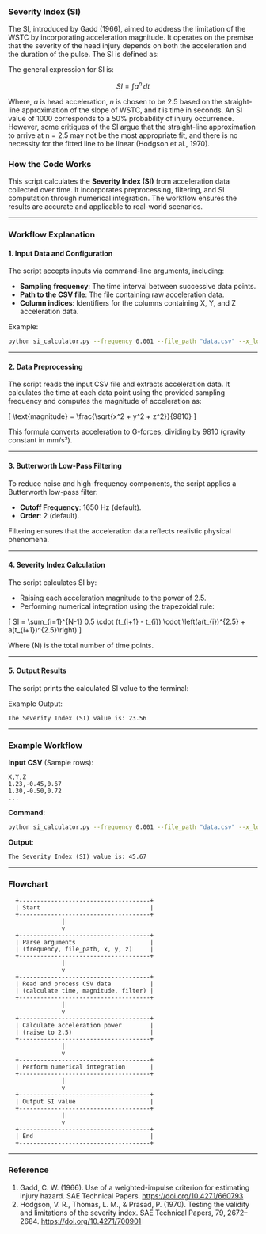 ### Severity Index (SI)

The SI, introduced by Gadd (1966), aimed to address the limitation of the WSTC by incorporating acceleration magnitude. It operates on the premise that the severity of the head injury depends on both the acceleration and the duration of the pulse. The SI is defined as:

The general expression for SI is:

$$ SI =\int_{}^{}a^n \, dt $$

Where, $a$ is head acceleration, $n$ is chosen to be 2.5 based on the straight-line approximation of the slope of WSTC, and $t$ is time in seconds. An SI value of 1000 corresponds to a 50% probability of injury occurrence. However, some critiques of the SI argue that the straight-line approximation to arrive at n = 2.5 may not be the most appropriate fit, and there is no necessity for the fitted line to be linear (Hodgson et al., 1970).

### How the Code Works

This script calculates the **Severity Index (SI)** from acceleration data collected over time. It incorporates preprocessing, filtering, and SI computation through numerical integration. The workflow ensures the results are accurate and applicable to real-world scenarios.

---

### Workflow Explanation

#### 1. Input Data and Configuration
The script accepts inputs via command-line arguments, including:
- **Sampling frequency**: The time interval between successive data points.
- **Path to the CSV file**: The file containing raw acceleration data.
- **Column indices**: Identifiers for the columns containing X, Y, and Z acceleration data.

Example:
```bash
python si_calculator.py --frequency 0.001 --file_path "data.csv" --x_location 2 --y_location 3 --z_location 4
```

---

#### 2. Data Preprocessing
The script reads the input CSV file and extracts acceleration data. It calculates the time at each data point using the provided sampling frequency and computes the magnitude of acceleration as:

\[
\text{magnitude} = \frac{\sqrt{x^2 + y^2 + z^2}}{9810}
\]

This formula converts acceleration to G-forces, dividing by 9810 (gravity constant in mm/s²).

---

#### 3. Butterworth Low-Pass Filtering
To reduce noise and high-frequency components, the script applies a Butterworth low-pass filter:
- **Cutoff Frequency**: 1650 Hz (default).
- **Order**: 2 (default).

Filtering ensures that the acceleration data reflects realistic physical phenomena.

---

#### 4. Severity Index Calculation
The script calculates SI by:
- Raising each acceleration magnitude to the power of 2.5.
- Performing numerical integration using the trapezoidal rule:

\[
SI = \sum_{i=1}^{N-1} 0.5 \cdot (t_{i+1} - t_{i}) \cdot \left(a(t_{i})^{2.5} + a(t_{i+1})^{2.5}\right)
\]

Where \(N\) is the total number of time points.

---

#### 5. Output Results
The script prints the calculated SI value to the terminal:

Example Output:
```
The Severity Index (SI) value is: 23.56
```

---

### Example Workflow

**Input CSV** (Sample rows):
```csv
X,Y,Z
1.23,-0.45,0.67
1.30,-0.50,0.72
...
```

**Command**:
```bash
python si_calculator.py --frequency 0.001 --file_path "data.csv" --x_location 1 --y_location 2 --z_location 3
```

**Output**:
```
The Severity Index (SI) value is: 45.67
```

---

### Flowchart
```plaintext
  +-------------------------------------+
  | Start                               |
  +-------------------------------------+
               |
               v
  +-------------------------------------+
  | Parse arguments                     |
  | (frequency, file_path, x, y, z)     |
  +-------------------------------------+
               |
               v
  +-------------------------------------+
  | Read and process CSV data           |
  | (calculate time, magnitude, filter) |
  +-------------------------------------+
               |
               v
  +-------------------------------------+
  | Calculate acceleration power        |
  | (raise to 2.5)                      |
  +-------------------------------------+
               |
               v
  +-------------------------------------+
  | Perform numerical integration       |
  +-------------------------------------+
               |
               v
  +-------------------------------------+
  | Output SI value                     |
  +-------------------------------------+
               |
               v
  +-------------------------------------+
  | End                                 |
  +-------------------------------------+
```

---

### Reference
1. Gadd, C. W. (1966). Use of a weighted-impulse criterion for estimating injury hazard. SAE Technical Papers. https://doi.org/10.4271/660793
2. Hodgson, V. R., Thomas, L. M., & Prasad, P. (1970). Testing the validity and limitations of the severity index. SAE Technical Papers, 79, 2672–2684. https://doi.org/10.4271/700901